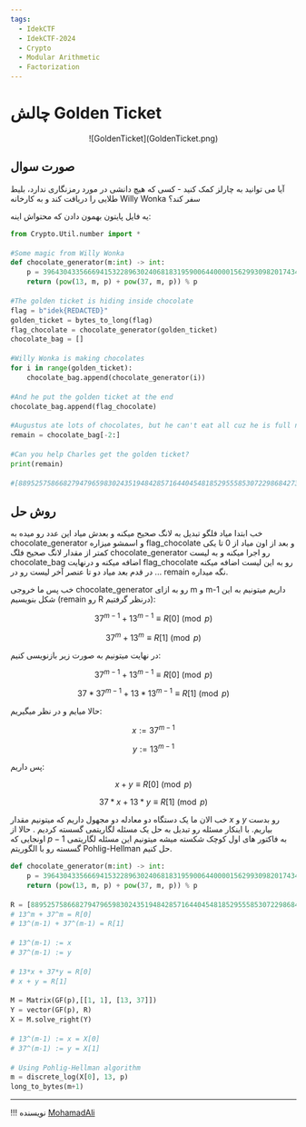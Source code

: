 ```yaml
---
tags:
  - IdekCTF
  - IdekCTF-2024
  - Crypto
  - Modular Arithmetic
  - Factorization
---
```



# چالش Golden Ticket

<center> 
![GoldenTicket](GoldenTicket.png)
</center>

## صورت سوال
آیا می توانید به چارلز کمک کنید - کسی که هیچ دانشی در مورد رمزنگاری ندارد، بلیط طلایی را دریافت کند و به کارخانه Willy Wonka سفر کند؟

یه فایل پایتون بهمون دادن که محتواش اینه:
```py linenums="1" title="chall.py"
from Crypto.Util.number import *

#Some magic from Willy Wonka
def chocolate_generator(m:int) -> int:
    p = 396430433566694153228963024068183195900644000015629930982017434859080008533624204265038366113052353086248115602503012179807206251960510130759852727353283868788493357310003786807
    return (pow(13, m, p) + pow(37, m, p)) % p

#The golden ticket is hiding inside chocolate
flag = b"idek{REDACTED}"
golden_ticket = bytes_to_long(flag)
flag_chocolate = chocolate_generator(golden_ticket)
chocolate_bag = []

#Willy Wonka is making chocolates
for i in range(golden_ticket):
    chocolate_bag.append(chocolate_generator(i))

#And he put the golden ticket at the end
chocolate_bag.append(flag_chocolate)

#Augustus ate lots of chocolates, but he can't eat all cuz he is full now :D
remain = chocolate_bag[-2:]

#Can you help Charles get the golden ticket?
print(remain)

#[88952575866827947965983024351948428571644045481852955585307229868427303211803239917835211249629755846575548754617810635567272526061976590304647326424871380247801316189016325247, 67077340815509559968966395605991498895734870241569147039932716484176494534953008553337442440573747593113271897771706973941604973691227887232994456813209749283078720189994152242]
```


## روش حل

خب ابتدا میاد فلگو تبدیل به لانگ صحیح میکنه و بعدش میاد این عدد رو میده به 
chocolate_generator
و اسمشو میزاره 
flag_chocolate
و بعد از اون میاد از 0 تا یکی کمتر از مقدار لانگ صحیح فلگ 
chocolate_generator
رو اجرا میکنه و به لیست 
chocolate_bag
اضافه میکنه و درنهایت flag_chocolate رو به این لیست اضافه میکنه ... 
در قدم بعد میاد دو تا عنصر آخر لیست رو در remain نگه میداره.

خب پس ما خروجی 
chocolate_generator
رو به ازای m و m-1 داریم
میتونیم به این شکل بنویسیم (remain رو R درنظر گرفتیم):

$$37^{m-1} + 13^{m-1} \equiv R[0] \pmod{p}$$

$$37^{m} + 13^{m} \equiv R[1] \pmod{p}$$

در نهایت میتونیم به صورت زیر بازنویسی کنیم:

$$37^{m-1} + 13^{m-1} \equiv R[0] \pmod{p}$$

$$37*37^{m-1} + 13*13^{m-1} \equiv R[1] \pmod{p}$$

حالا میایم و در نظر میگیریم:

$$ x := 37^{m-1} $$

$$ y := 13^{m-1} $$

پس داریم:

$$x + y \equiv R[0] \pmod{p}$$

$$37*x + 13*y \equiv R[1] \pmod{p}$$

خب الان ما یک دستگاه دو معادله دو مجهول داریم که میتونیم مقدار $x$ و $y$ رو بدست بیاریم. با اینکار مسئله رو تبدیل به حل یک مسئله لگاریتمی  گسسته کردیم .
حالا از اونجایی که $p-1$ به فاکتور های اول کوچک شکسته میشه میتونیم این مسئله لگاریتمی گسسته رو با الگوریتم Pohlig-Hellman حل کنیم.


```python linenums="1" title="solve.sage"
def chocolate_generator(m:int) -> int:
    p = 396430433566694153228963024068183195900644000015629930982017434859080008533624204265038366113052353086248115602503012179807206251960510130759852727353283868788493357310003786807
    return (pow(13, m, p) + pow(37, m, p)) % p

R = [88952575866827947965983024351948428571644045481852955585307229868427303211803239917835211249629755846575548754617810635567272526061976590304647326424871380247801316189016325247, 67077340815509559968966395605991498895734870241569147039932716484176494534953008553337442440573747593113271897771706973941604973691227887232994456813209749283078720189994152242]
# 13^m + 37^m = R[0]
# 13^(m-1) + 37^(m-1) = R[1]

# 13^(m-1) := x
# 37^(m-1) := y

# 13*x + 37*y = R[0]
# x + y = R[1]

M = Matrix(GF(p),[[1, 1], [13, 37]])
Y = vector(GF(p), R)
X = M.solve_right(Y)

# 13^(m-1) := x = X[0]
# 37^(m-1) := y = X[1]

# Using Pohlig-Hellman algorithm
m = discrete_log(X[0], 13, p)
long_to_bytes(m+1)
```

---

!!! نویسنده
    [MohamadAli](https://github.com/wh1te-r0s3)